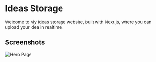 # Ideas Storage

Welcome to My Ideas storage website, built with Next.js, where you can upload your idea in realtime.

## Screenshots

![Hero Page](https://github.com/user-attachments/assets/0984af64-1f3e-4624-9c30-53f7f935e069)
